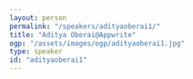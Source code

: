 ```yaml
---
layout: person
permalink: "/speakers/adityaoberai1/"
title: "Aditya Oberai@Appwrite"
ogp: "/assets/images/ogp/adityaoberai1.jpg"
type: speaker
id: "adityaoberai1"
---
```

